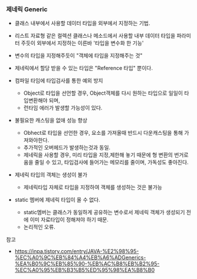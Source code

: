 ### 제네릭 Generic
- 클래스 내부에서 사용할 데이터 타입을 외부에서 지정하는 기법.
- 리스트 자료형 같은 컬렉션 클래스나 메소드에서 사용할 내부 데이터 타입을 파라미터 주듯이 외부에서 
  지정하는 이른바 '타입을 변수화 한 기능'
- 변수의 타입을 지정해주듯이 "객체에 타입을 지정해주는 것"

- 제네릭에서 할당 받을 수 있는 타입은 "Reference 타입" 뿐이다.

- 컴파일 타임에 타입검사를 통한 예외 방지
  - Object로 타입을 선언할 경우, Object객체를 다시 원하는 타입으로 일일이 타입변환해야 되며,
  - 런타임 에러가 발생할 가능성이 있다.

- 불필요한 캐스팅을 없애 성능 향상
  - Obhect로 타입을 선언한 경우, 요소를 가져올때 반드시 다운캐스팅을 통해 가져와야한다.
  - 추가적인 오버헤드가 발생하는것과 동일.
  - 제네릭을 사용할 경우, 미리 타입을 지정,제한해 놓기 때문에 형 변환의 번거로움을 줄일 수 있고,
    타입검사에 들어가는 메모리를 줄이며, 가독성도 좋아진다.

- 제네릭 타입의 객체는 생성이 불가 
  - 제네릭타입 자체로 타입을 지정하여 객체를 생성하는 것은 불가능

- static 멤버에 제네릭 타입이 올 수 없다.
  - static멤버는 클래스가 동일하게 공유하는 변수로서 제네릭 객체가 생성되기 전에 이미 자료타입이 정해져야 하기 때문.
  - 논리적인 오류.










참고
- https://inpa.tistory.com/entry/JAVA-%E2%98%95-%EC%A0%9C%EB%84%A4%EB%A6%ADGenerics-%EA%B0%9C%EB%85%90-%EB%AC%B8%EB%B2%95-%EC%A0%95%EB%B3%B5%ED%95%98%EA%B8%B0